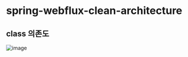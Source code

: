 # spring-webflux-clean-architecture

## class 의존도

![image](https://github.com/LeeKyoungMin/spring-webflux-clean-architecture/assets/22589581/76724856-d51d-4275-a94a-6e7a7d227b8a)
